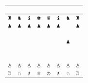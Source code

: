 |　|　|　|　|　|　|　|　|
|--|--|--|--|--|--|--|--|
|♜|♞|♝|♚|♛|♝|♞|♜|
|♟|♟|♟|♟|♟|♟|　|♟|
|　|　|　|　|　|　|　|　|
|　|　|　|　|　|　|♟|　|
|　|　|　|　|　|　|　|　|
|　|　|　|　|　|　|　|　|
|♙|♙|♙|♙|♙|♙|♙|♙|
|♖|♘|♗|♕|♔|♗|♘|♖|
